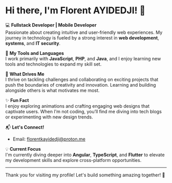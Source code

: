 # Hi there, I'm Florent AYIDEDJI! 👋

💻 **Fullstack Developer | Mobile Developer**  
Passionate about creating intuitive and user-friendly web experiences. My journey in technology is fueled by a strong interest in **web development**, **systems**, and **IT security**.

🚀 **My Tools and Languages**  
I work primarily with **JavaScript**, **PHP**, and **Java**, and I enjoy learning new tools and technologies to expand my skill set.

🌱 **What Drives Me**  
I thrive on tackling challenges and collaborating on exciting projects that push the boundaries of creativity and innovation. Learning and building alongside others is what motivates me most.

✨ **Fun Fact**  
I enjoy exploring animations and crafting engaging web designs that captivate users. When I'm not coding, you’ll find me diving into tech blogs or experimenting with new design trends.

📬 **Let's Connect!**  
- Email: [florentkayidedji@proton.me](mailto:florentkayidedji@proton.me)

💡 **Current Focus**  
I'm currently diving deeper into **Angular**, **TypeScript**, and **Flutter** to elevate my development skills and explore cross-platform opportunities.

---

Thank you for visiting my profile! Let's build something amazing together! 🚀
